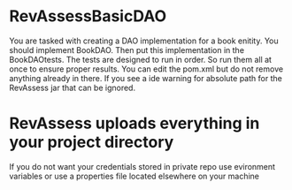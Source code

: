 # RevAssessBasicDAO

You are tasked with creating a DAO implementation for a book enitity. You should implement BookDAO. Then put this implementation in the BookDAOtests. The tests are designed to run in order. So run them all at once to ensure proper results.
You can edit the pom.xml but do not remove anything already in there. If you see a ide warning for absolute path for the RevAssess jar that can be ignored.

# RevAssess uploads everything in your project directory
If you do not  want your credentials stored in private repo
use evironment variables or use a properties file located elsewhere on your machine
